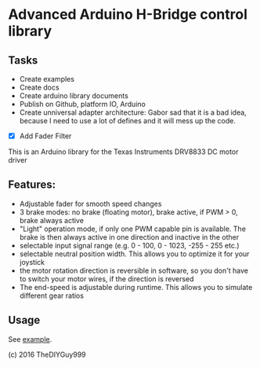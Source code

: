 # Advanced Arduino H-Bridge control library

## Tasks

- Create examples
- Create docs
- Create arduino library documents
- Publish on Github, platform IO, Arduino
- Create unniversal adapter architecture: Gabor sad that it is a bad idea, because I need to use a lot of defines and it will mess up the code.
- [x] Add Fader Filter

This is an Arduino library for the Texas Instruments DRV8833 DC motor driver

## Features:
- Adjustable fader for smooth speed changes
- 3 brake modes: no brake (floating motor), brake active, if PWM > 0, brake always active
- "Light" operation mode, if only one PWM capable pin is available. The brake is then always active in one direction and inactive in the other
- selectable input signal range (e.g. 0 - 100, 0 - 1023, -255 - 255 etc.)
- selectable neutral position width. This allows you to optimize it for your joystick
- the motor rotation direction is reversible in software, so you don't have to switch your motor wires, if the direction is reversed
- The end-speed is adjustable during runtime. This allows you to simulate different gear ratios

## Usage

See [example](https://github.com/TheDIYGuy999/DRV8833/blob/master/examples/DRV8833/DRV8833.ino).


(c) 2016 TheDIYGuy999